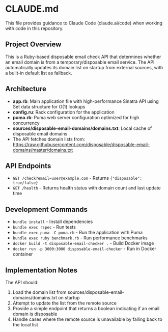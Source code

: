 # CLAUDE.md

This file provides guidance to Claude Code (claude.ai/code) when working with code in this repository.

## Project Overview

This is a Ruby-based disposable email check API that determines whether an email domain is from a temporary/disposable email service. The API automatically updates its domain list on startup from external sources, with a built-in default list as fallback.

## Architecture

- **app.rb**: Main application file with high-performance Sinatra API using Set data structure for O(1) lookups
- **config.ru**: Rack configuration for the application
- **puma.rb**: Puma web server configuration optimized for high concurrency
- **sources/disposable-email-domains/domains.txt**: Local cache of disposable email domains
- The API fetches domain lists from: https://raw.githubusercontent.com/disposable/disposable-email-domains/master/domains.txt

## API Endpoints

- `GET /check?email=user@example.com` - Returns `{"disposable": true/false}`
- `GET /health` - Returns health status with domain count and last update time

## Development Commands

- `bundle install` - Install dependencies
- `bundle exec rspec` - Run tests
- `bundle exec puma -C puma.rb` - Run the application with Puma
- `bundle exec ruby benchmark.rb` - Run performance benchmarks
- `docker build -t disposable-email-checker .` - Build Docker image
- `docker run -p 3000:3000 disposable-email-checker` - Run in Docker container

## Implementation Notes

The API should:
1. Load the domain list from sources/disposable-email-domains/domains.txt on startup
2. Attempt to update the list from the remote source
3. Provide a simple endpoint that returns a boolean indicating if an email domain is disposable
4. Handle cases where the remote source is unavailable by falling back to the local list
